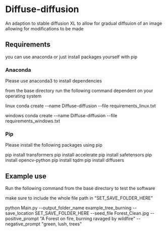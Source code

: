 # Diffuse-diffusion
An adaption to stable diffusion XL to allow for gradual diffsuion of an image allowing for modifications to be made 

## Requirements
you can use anaconda or just install packages yourself with pip
### Anaconda
Please use anaconda3 to install dependencies 

from the base directory run the following command dependent on your operating system

linux
conda create --name Diffuse-diffusion --file requirements_linux.txt

windows
conda create --name Diffuse-diffusion --file requirements_windows.txt

### Pip

Please install the following packages using pip

pip install transformers
pip install accelerate
pip install safetensors
pip install opencv-python
pip install tqdm
pip install diffusers

## Example use 

Run the following command from the base directory to test the software

make sure to include the whole file path in "SET_SAVE_FOLDER_HERE"

python Main.py --output_folder_name example_tree_burning --save_location SET_SAVE_FOLDER_HERE --seed_file Forest_Clean.jpg --positive_prompt "A Forest on fire, burning ravaged by wildfire" --negative_prompt "green, lush, trees"
